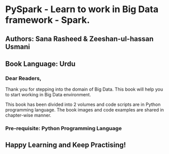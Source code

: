 # PySpark - Learn to work in Big Data framework - Spark.
## Authors: Sana Rasheed & Zeeshan-ul-hassan Usmani
## Book Language: Urdu 


### Dear Readers,

Thank you for stepping into the domain of Big Data. This book will help you to start working in Big Data environment.

This book has been divided into 2 volumes and code scripts are in Python programming language. The book images and code examples are shared in chapter-wise manner. 

### Pre-requisite: Python Programming Language

## Happy Learning and Keep Practising!
